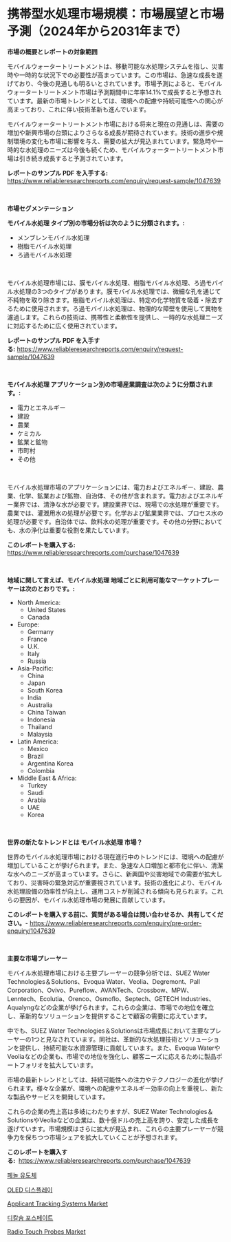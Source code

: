 <p><h1>携帯型水処理市場規模：市場展望と市場予測（2024年から2031年まで）</h1></p><p><strong>市場の概要とレポートの対象範囲</strong></p>
<p><p>モバイルウォータートリートメントは、移動可能な水処理システムを指し、災害時や一時的な状況下での必要性が高まっています。この市場は、急速な成長を遂げており、今後の見通しも明るいとされています。市場予測によると、モバイルウォータートリートメント市場は予測期間中に年率14.1%で成長すると予想されています。最新の市場トレンドとしては、環境への配慮や持続可能性への関心が高まっており、これに伴い技術革新も進んでいます。</p><p>モバイルウォータートリートメント市場における将来と現在の見通しは、需要の増加や新興市場の台頭によりさらなる成長が期待されています。技術の進歩や規制環境の変化も市場に影響を与え、需要の拡大が見込まれています。緊急時や一時的な水処理のニーズは今後も続くため、モバイルウォータートリートメント市場は引き続き成長すると予測されています。</p></p>
<p><strong>レポートのサンプル PDF を入手する:</strong> <a href="https://www.reliableresearchreports.com/enquiry/request-sample/1047639">https://www.reliableresearchreports.com/enquiry/request-sample/1047639</a></p>
<p>&nbsp;</p>
<p><strong>市場セグメンテーション</strong></p>
<p><strong>モバイル水処理 タイプ別の市場分析は次のように分類されます。:</strong></p>
<p><ul><li>メンブレンモバイル水処理</li><li>樹脂モバイル水処理</li><li>ろ過モバイル水処理</li></ul></p>
<p>&nbsp;</p>
<p><p>モバイル水処理市場には、膜モバイル水処理、樹脂モバイル水処理、ろ過モバイル水処理の3つのタイプがあります。膜モバイル水処理では、微細な孔を通じて不純物を取り除きます。樹脂モバイル水処理は、特定の化学物質を吸着・除去するために使用されます。ろ過モバイル水処理は、物理的な障壁を使用して異物を濾過します。これらの技術は、携帯性と柔軟性を提供し、一時的な水処理ニーズに対応するために広く使用されています。</p></p>
<p><strong>レポートのサンプル PDF を入手する:</strong>&nbsp;<a href="https://www.reliableresearchreports.com/enquiry/request-sample/1047639">https://www.reliableresearchreports.com/enquiry/request-sample/1047639</a></p>
<p>&nbsp;</p>
<p><strong> モバイル水処理 アプリケーション別の市場産業調査は次のように分類されます。:</strong></p>
<p><ul><li>電力とエネルギー</li><li>建設</li><li>農業</li><li>ケミカル</li><li>鉱業と鉱物</li><li>市町村</li><li>その他</li></ul></p>
<p>&nbsp;</p>
<p><p>モバイル水処理市場のアプリケーションには、電力およびエネルギー、建設、農業、化学、鉱業および鉱物、自治体、その他が含まれます。電力およびエネルギー業界では、清浄な水が必要です。建設業界では、現場での水処理が重要です。農業では、灌漑用水の処理が必要です。化学および鉱業業界では、プロセス水の処理が必要です。自治体では、飲料水の処理が重要です。その他の分野においても、水の浄化は重要な役割を果たしています。</p></p>
<p><strong>このレポートを購入する:</strong>&nbsp; <a href="https://www.reliableresearchreports.com/purchase/1047639">https://www.reliableresearchreports.com/purchase/1047639</a></p>
<p>&nbsp;</p>
<p><strong>地域に関して言えば、モバイル水処理 地域ごとに利用可能なマーケットプレーヤーは次のとおりです。:</strong></p>
<p><ul>
    <li>
        North America:
        <ul>
            <li>United States</li>
            <li>Canada</li>
        </ul>
    </li>
    <li>
        Europe:
        <ul>
            <li>Germany</li>
            <li>France</li>
            <li>U.K.</li>
            <li>Italy</li>
            <li>Russia</li>
        </ul>
    </li>
    <li>
        Asia-Pacific:
        <ul>
            <li>China</li>
            <li>Japan</li>
            <li>South Korea</li>
            <li>India</li>
            <li>Australia</li>
            <li>China Taiwan</li>
            <li>Indonesia</li>
            <li>Thailand</li>
            <li>Malaysia</li>
        </ul>
    </li>
    <li>
        Latin America:
        <ul>
            <li>Mexico</li>
            <li>Brazil</li>
            <li>Argentina Korea</li>
            <li>Colombia</li>
        </ul>
    </li>
    <li>
        Middle East & Africa:
        <ul>
            <li>Turkey</li>
            <li>Saudi</li>
            <li>Arabia</li>
            <li>UAE</li>
            <li>Korea</li>
        </ul>
    </li>
    </ul></p>
<p>&nbsp;</p>
<p><strong>世界の新たなトレンドとは モバイル水処理 市場？</strong></p>
<p><p>世界のモバイル水処理市場における現在進行中のトレンドには、環境への配慮が増加していることが挙げられます。また、急速な人口増加と都市化に伴い、清潔な水へのニーズが高まっています。さらに、新興国や災害地域での需要が拡大しており、災害時の緊急対応が重要視されています。技術の進化により、モバイル水処理設備の効率性が向上し、運用コストが削減される傾向も見られます。これらの要因が、モバイル水処理市場の発展に貢献しています。</p></p>
<p><strong>このレポートを購入する前に、質問がある場合は問い合わせるか、共有してください。</strong>- <a href="https://www.reliableresearchreports.com/enquiry/pre-order-enquiry/1047639">https://www.reliableresearchreports.com/enquiry/pre-order-enquiry/1047639</a></p>
<p>&nbsp;</p>
<p><strong>主要な市場プレーヤー</strong></p>
<p><p>モバイル水処理市場における主要プレーヤーの競争分析では、SUEZ Water Technologies＆Solutions、Evoqua Water、Veolia、Degremont、Pall Corporation、Ovivo、Pureflow、AVANTech、Crossbow、MPW、Lenntech、Ecolutia、Orenco、Osmoflo、Septech、GETECH Industries、Aqualyngなどの企業が挙げられます。これらの企業は、市場での地位を確立し、革新的なソリューションを提供することで顧客の需要に応えています。</p><p>中でも、SUEZ Water Technologies＆Solutionsは市場成長において主要なプレーヤーの1つと見なされています。同社は、革新的な水処理技術とソリューションを提供し、持続可能な水資源管理に貢献しています。また、Evoqua WaterやVeoliaなどの企業も、市場での地位を強化し、顧客ニーズに応えるために製品ポートフォリオを拡大しています。</p><p>市場の最新トレンドとしては、持続可能性への注力やテクノロジーの進化が挙げられます。様々な企業が、環境への配慮やエネルギー効率の向上を重視し、新たな製品やサービスを開発しています。</p><p>これらの企業の売上高は多岐にわたりますが、SUEZ Water Technologies＆SolutionsやVeoliaなどの企業は、数十億ドルの売上高を誇り、安定した成長を遂げています。市場規模はさらに拡大が見込まれ、これらの主要プレーヤーが競争力を保ちつつ市場シェアを拡大していくことが予想されます。</p></p>
<p><strong>このレポートを購入する:</strong>&nbsp;&nbsp;<a href="https://www.reliableresearchreports.com/purchase/1047639">https://www.reliableresearchreports.com/purchase/1047639</a></p>
<p><p><a href="https://medium.com/@frankpeters35/%ED%8E%98%EB%86%80-%EC%9C%A0%EB%8F%84%EC%B2%B4-%EC%8B%9C%EC%9E%A5-%EA%B7%9C%EB%AA%A8-%EB%B0%8F-%EC%8B%9C%EC%9E%A5-%EB%8F%99%ED%96%A5-%EC%99%84%EC%A0%84%ED%95%9C-%EC%82%B0%EC%97%85-%EA%B0%9C%EC%9A%94-2024%EB%85%84%EB%B6%80%ED%84%B0-2031%EB%85%84-addfd6c0c875">페놀 유도체</a></p><p><a href="https://github.com/crfsywufhm81415/Market-Research-Report-List-1/blob/main/3393328188686.md">OLED 디스플레이</a></p><p><a href="https://issuu.com/reportprime-2/docs/applicant-tracking-systems-market-size-2030.pptx">Applicant Tracking Systems Market</a></p><p><a href="https://medium.com/@jimmieytrau676766/%EC%9D%B4%EC%A4%91%EC%9D%B8%EC%82%B0-%EC%B9%BC%EC%8A%98-%EC%8B%9C%EC%9E%A5%EC%9D%80-%EC%8B%9C%EC%9E%A5-%EC%A0%90%EC%9C%A0%EC%9C%A8-%EC%8B%9C%EC%9E%A5-%EB%8F%99%ED%96%A5-%EB%B0%8F-%EC%8B%9C%EC%9E%A5-%EC%84%B1%EC%9E%A5%EC%97%90-%EA%B4%80%ED%95%9C-%EC%A0%95%EB%B3%B4%EB%A5%BC-%EC%A0%9C%EA%B3%B5%ED%95%A9%EB%8B%88%EB%8B%A4-ed9a8214af7f">디칼슘 포스페이트</a></p><p><a href="https://view.publitas.com/reportprime-1/radio-touch-probes-market-research-report-unlocks-analysis-on-the-market-financial-status-market-size-and-market-revenue-upto-2030/">Radio Touch Probes Market</a></p></p>
